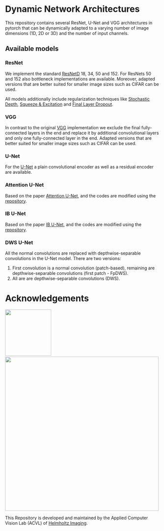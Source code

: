# Dynamic Network Architectures

This repository contains several ResNet, U-Net and VGG architectures in pytorch that can be dynamically adapted to a varying number of image dimensions (1D, 2D or 3D) and the number of input channels.

## Available models
### ResNet
We implement the standard [ResNetD](https://arxiv.org/pdf/1812.01187.pdf) 18, 34, 50 and 152. For ResNets 50 and 152 also bottleneck implementations are available. Moreover, adapted versions that are better suited for smaller image sizes such as CIFAR can be used.

All models additionally include regularization techniques like [Stochastic Depth](https://arxiv.org/pdf/1603.09382.pdf), [Squeeze & Excitation](https://arxiv.org/pdf/1709.01507.pdf) and [Final Layer Dropout](https://jmlr.org/papers/volume15/srivastava14a/srivastava14a.pdf). 

### VGG
In contrast to the original [VGG](https://arxiv.org/pdf/1409.1556.pdf) implementation we exclude the final fully-connected layers in the end and replace it by additional convolutional layers and only one fully-connected layer in the end. Adapted versions that are better suited for smaller image sizes such as CIFAR can be used.

### U-Net
For the [U-Net](https://arxiv.org/pdf/1505.04597.pdf) a plain convolutional encoder as well as a residual encoder are available. 

### Attention U-Net
Based on the paper [Attention U-Net](https://arxiv.org/pdf/1804.03999), and the codes are modified using the [repository](https://github.com/ozan-oktay/Attention-Gated-Networks). 

### IB U-Net
Based on the paper [IB U-Net](https://arxiv.org/abs/2210.15949), and the codes are modified using the [repository](https://github.com/Shrajan/IB_U_Nets). 

### DWS U-Net
All the normal convolutions are replaced with depthwise-separable convolutions in the U-Net model. There are two versions:
1. First convolution is a normal convolution (patch-based), remaining are depthwise-separable convolutions (first patch - FpDWS).
2. All are are depthwise-separable convolutions (DWS).

# Acknowledgements

<p align="left">
  <img src="imgs/Logos/HI_Logo.png" width="150"> &nbsp;&nbsp;&nbsp;&nbsp;
  <img src="imgs/Logos/DKFZ_Logo.png" width="500"> 
</p>

This Repository is developed and maintained by the Applied Computer Vision Lab (ACVL)
of [Helmholtz Imaging](https://www.helmholtz-imaging.de/).